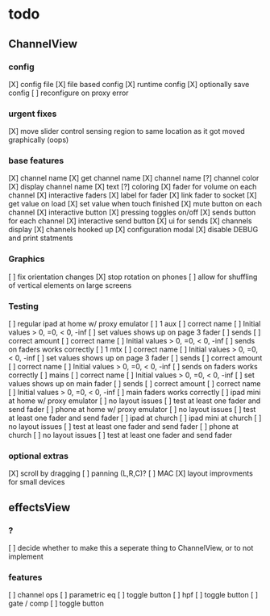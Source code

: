 # todo

## ChannelView

### config
[X] config file
    [X] file based config
    [X] runtime config
    [X] optionally save config
    [ ] reconfigure on proxy error

### urgent fixes
[X] move slider control sensing region to same location as it got moved graphically (oops)

### base features
[X] channel name
    [X] get channel name
        [X] channel name
        [?] channel color
    [X] display channel name
        [X] text
        [?] coloring
[X] fader for volume on each channel
    [X] interactive faders
    [X] label for fader
    [X] link fader to socket
        [X] get value on load
        [X] set value when touch finished
[X] mute button on each channel
    [X] interactive button
    [X] pressing toggles on/off
[X] sends button for each channel
    [X] interactive send button
    [X] ui for sends
        [X] channels display
        [X] channels hooked up
[X] configuration modal
[X] disable DEBUG and print statments

### Graphics
[ ] fix orientation changes
    [X] stop rotation on phones
    [ ] allow for shuffling of vertical elements on large screens

### Testing
[ ] regular ipad at home w/ proxy emulator
    [ ] 1 aux
        [ ] correct name
        [ ] Initial values > 0, =0, < 0, -inf
        [ ] set values shows up on page 3 fader
        [ ] sends
            [ ] correct amount
            [ ] correct name
            [ ] Initial values > 0, =0, < 0, -inf
            [ ] sends on faders works correctly
    [ ] 1 mtx
        [ ] correct name
        [ ] Initial values > 0, =0, < 0, -inf
        [ ] set values shows up on page 3 fader
        [ ] sends
            [ ] correct amount
            [ ] correct name
            [ ] Initial values > 0, =0, < 0, -inf
            [ ] sends on faders works correctly
    [ ] mains
        [ ] correct name
        [ ] Initial values > 0, =0, < 0, -inf
        [ ] set values shows up on main fader
        [ ] sends
            [ ] correct amount
            [ ] correct name
            [ ] Initial values > 0, =0, < 0, -inf
            [ ] main faders works correctly
[ ] ipad mini at home w/ proxy emulator
    [ ] no layout issues
        [ ] test at least one fader and send fader
[ ] phone at home w/ proxy emulator
    [ ] no layout issues
        [ ] test at least one fader and send fader
[ ] ipad at church
[ ] ipad mini at church
    [ ] no layout issues
        [ ] test at least one fader and send fader
[ ] phone at church
    [ ] no layout issues
        [ ] test at least one fader and send fader

### optional extras
[X] scroll by dragging
[ ] panning (L,R,C)?
[ ] MAC
[X] layout improvments for small devices





## effectsView

### ?
[ ] decide whether to make this a seperate thing to ChannelView, or to not implement

### features
[ ] channel ops
    [ ] parametric eq
        [ ] toggle button
    [ ] hpf
        [ ] toggle button
    [ ] gate / comp
        [ ] toggle button
    


